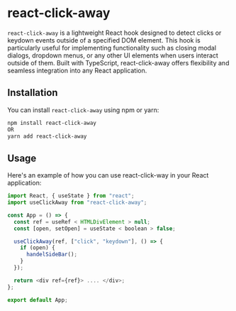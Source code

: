 # react-click-away

`react-click-away` is a lightweight React hook designed to detect clicks or keydown events outside of a specified DOM element. This hook is particularly useful for implementing functionality such as closing modal dialogs, dropdown menus, or any other UI elements when users interact outside of them. Built with TypeScript, react-click-away offers flexibility and seamless integration into any React application.

## Installation

You can install `react-click-away` using npm or yarn:

```sh
npm install react-click-away
OR
yarn add react-click-away

```

## Usage

Here's an example of how you can use react-click-way in your React application:

```js
import React, { useState } from "react";
import useClickAway from "react-click-away";

const App = () => {
  const ref = useRef < HTMLDivElement > null;
  const [open, setOpen] = useState < boolean > false;

  useClickAway(ref, ["click", "keydown"], () => {
    if (open) {
      handelSideBar();
    }
  });

  return <div ref={ref}> .... </div>;
};

export default App;
```

